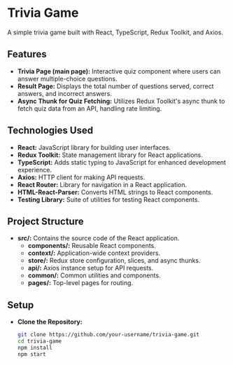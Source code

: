 # Trivia Game

A simple trivia game built with React, TypeScript, Redux Toolkit, and Axios.

## Features

- **Trivia Page (main page):** Interactive quiz component where users can answer multiple-choice questions.
- **Result Page:** Displays the total number of questions served, correct answers, and incorrect answers.
- **Async Thunk for Quiz Fetching:** Utilizes Redux Toolkit's async thunk to fetch quiz data from an API, handling rate limiting.

## Technologies Used

- **React:** JavaScript library for building user interfaces.
- **Redux Toolkit:** State management library for React applications.
- **TypeScript:** Adds static typing to JavaScript for enhanced development experience.
- **Axios:** HTTP client for making API requests.
- **React Router:** Library for navigation in a React application.
- **HTML-React-Parser:** Converts HTML strings to React components.
- **Testing Library:** Suite of utilities for testing React components.

## Project Structure

- **src/:** Contains the source code of the React application.
  - **components/:** Reusable React components.
  - **context/:** Application-wide context providers.
  - **store/:** Redux store configuration, slices, and async thunks.
  - **api/:** Axios instance setup for API requests.
  - **common/:** Common utilities and components.
  - **pages/:** Top-level pages for routing.

## Setup

- **Clone the Repository:**
   ```bash
   git clone https://github.com/your-username/trivia-game.git
   cd trivia-game
   npm install
   npm start

